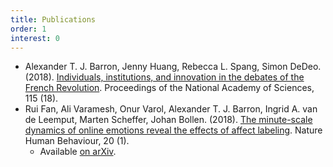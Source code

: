 ```yaml
---
title: Publications
order: 1
interest: 0
---
```


* Alexander T. J. Barron, Jenny Huang, Rebecca L. Spang, Simon DeDeo. (2018). [Individuals, institutions, and innovation in the debates of the French Revolution](http://www.pnas.org/content/115/18/4607.short). Proceedings of the National Academy of Sciences, 115 (18).
* Rui Fan, Ali Varamesh, Onur Varol, Alexander T. J. Barron, Ingrid A. van de Leemput, Marten Scheffer, Johan Bollen. (2018). [The minute-scale dynamics of online emotions reveal the effects of affect labeling](https://www.nature.com/articles/s41562-018-0490-5). Nature Human Behaviour, 20 (1).
  - Available [on arXiv](https://arxiv.org/abs/1807.09725).
